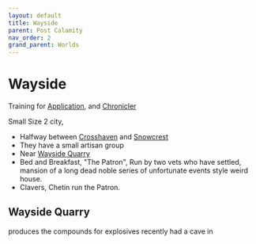 ```yaml
---
layout: default
title: Wayside
parent: Post Calamity
nav_order: 2
grand_parent: Worlds
---
```

# Wayside

Training for [Application](../../Intelligence#Application), and [Chronicler](../../Chronicler)

Small Size 2 city,

* Halfway between [Crosshaven](Crosshaven) and [Snowcrest](Snowcrest)
* They have a small artisan group 
* Near [Wayside Quarry](#Wayside%20Quarry)
* Bed and Breakfast, "The Patron", Run by two vets who have settled, mansion of a long dead noble series of unfortunate events style weird house.
* Clavers, Chetin run the Patron.

## Wayside Quarry
produces the compounds for explosives recently had a cave in 